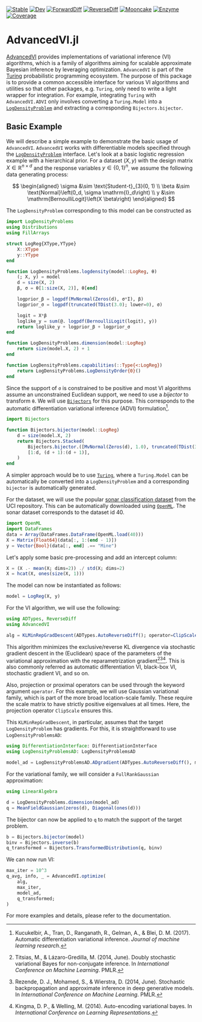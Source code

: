 [![Stable](https://img.shields.io/badge/docs-stable-blue.svg)](https://turinglang.org/AdvancedVI.jl/stable/)
[![Dev](https://img.shields.io/badge/docs-dev-blue.svg)](https://turinglang.org/AdvancedVI.jl/dev/)
[![ForwardDiff](https://github.com/TuringLang/AdvancedVI.jl/actions/workflows/ForwardDiff.yml/badge.svg?branch=main)](https://github.com/TuringLang/AdvancedVI.jl/actions/workflows/ForwardDiff.yml?query=branch%3Amain)
[![ReverseDiff](https://github.com/TuringLang/AdvancedVI.jl/actions/workflows/ReverseDiff.yml/badge.svg?branch=main)](https://github.com/TuringLang/AdvancedVI.jl/actions/workflows/ReverseDiff.yml?query=branch%3Amain)
[![Mooncake](https://github.com/TuringLang/AdvancedVI.jl/actions/workflows/Mooncake.yml/badge.svg?branch=main)](https://github.com/TuringLang/AdvancedVI.jl/actions/workflows/Mooncake.yml?query=branch%3Amain)
[![Enzyme](https://github.com/TuringLang/AdvancedVI.jl/actions/workflows/Enzyme.yml/badge.svg?branch=main)](https://github.com/TuringLang/AdvancedVI.jl/actions/workflows/Enzyme.yml?query=branch%3Amain)
[![Coverage](https://codecov.io/gh/TuringLang/AdvancedVI.jl/branch/main/graph/badge.svg)](https://codecov.io/gh/TuringLang/AdvancedVI.jl)

# AdvancedVI.jl

[AdvancedVI](https://github.com/TuringLang/AdvancedVI.jl) provides implementations of variational inference (VI) algorithms, which is a family of algorithms aiming for scalable approximate Bayesian inference by leveraging optimization.
`AdvancedVI` is part of the [Turing](https://turinglang.org/stable/) probabilistic programming ecosystem.
The purpose of this package is to provide a common accessible interface for various VI algorithms and utilities so that other packages, e.g. `Turing`, only need to write a light wrapper for integration.
For example, integrating `Turing` with  `AdvancedVI.ADVI` only involves converting a `Turing.Model` into a [`LogDensityProblem`](https://github.com/tpapp/LogDensityProblems.jl) and extracting a corresponding `Bijectors.bijector`.

## Basic Example

We will describe a simple example to demonstrate the basic usage of `AdvancedVI`.
`AdvancedVI` works with differentiable models specified through the [`LogDensityProblem`](https://github.com/tpapp/LogDensityProblems.jl) interface.
Let's look at a basic logistic regression example with a hierarchical prior.
For a dataset $(X, y)$ with the design matrix $X \in \mathbb{R}^{n \times d}$ and the response variables $y \in \{0, 1\}^n$, we assume the following data generating process:

$$
\begin{aligned}
\sigma &\sim \text{Student-t}_{3}(0, 1) \\
\beta &\sim \text{Normal}\left(0_d, \sigma \mathrm{I}_d\right) \\
y &\sim \mathrm{BernoulliLogit}\left(X \beta\right)
\end{aligned}
$$

The `LogDensityProblem` corresponding to this model can be constructed as

```julia
import LogDensityProblems
using Distributions
using FillArrays

struct LogReg{XType,YType}
    X::XType
    y::YType
end

function LogDensityProblems.logdensity(model::LogReg, θ)
    (; X, y) = model
    d = size(X, 2)
    β, σ = θ[1:size(X, 2)], θ[end]

    logprior_β = logpdf(MvNormal(Zeros(d), σ*I), β)
    logprior_σ = logpdf(truncated(TDist(3.0); lower=0), σ)

    logit = X*β
    loglike_y = sum(@. logpdf(BernoulliLogit(logit), y))
    return loglike_y + logprior_β + logprior_σ
end

function LogDensityProblems.dimension(model::LogReg)
    return size(model.X, 2) + 1
end

function LogDensityProblems.capabilities(::Type{<:LogReg})
    return LogDensityProblems.LogDensityOrder{0}()
end
```

Since the support of `σ` is constrained to be positive and most VI algorithms assume an unconstrained Euclidean support, we need to use a *bijector* to transform `θ`. 
We will use [`Bijectors`](https://github.com/TuringLang/Bijectors.jl) for this purpose.
This corresponds to the automatic differentiation variational inference (ADVI) formulation[^KTRGB2017].

```julia
import Bijectors

function Bijectors.bijector(model::LogReg)
    d = size(model.X, 2)
    return Bijectors.Stacked(
        Bijectors.bijector.([MvNormal(Zeros(d), 1.0), truncated(TDist(3.0); lower=0)]),
        [1:d, (d + 1):(d + 1)],
    )
end
```

A simpler approach would be to use [`Turing`](https://github.com/TuringLang/Turing.jl), where a `Turing.Model` can be automatically be converted into a `LogDensityProblem` and a corresponding `bijector` is automatically generated.

For the dataset, we will use the popular [sonar classification dataset](https://archive.ics.uci.edu/dataset/151/connectionist+bench+sonar+mines+vs+rocks) from the UCI repository.
This can be automatically downloaded using [`OpenML`](https://github.com/JuliaAI/OpenML.jl).
The sonar dataset corresponds to the dataset id 40.

```julia
import OpenML
import DataFrames
data = Array(DataFrames.DataFrame(OpenML.load(40)))
X = Matrix{Float64}(data[:, 1:(end - 1)])
y = Vector{Bool}(data[:, end] .== "Mine")
```
Let's apply some basic pre-processing and add an intercept column:
```julia
X = (X .- mean(X; dims=2)) ./ std(X; dims=2)
X = hcat(X, ones(size(X, 1)))
```
The model can now be instantiated as follows:
```julia
model = LogReg(X, y)
```

For the VI algorithm, we will use the following:
```julia
using ADTypes, ReverseDiff
using AdvancedVI

alg = KLMinRepGradDescent(ADTypes.AutoReverseDiff(); operator=ClipScale())
```

This algorithm minimizes the exclusive/reverse KL divergence via stochastic gradient descent in the (Euclidean) space of the parameters of the variational approximation with the reparametrization gradient[^TL2014][^RMW2014][^KW2014].
This is also commonly referred as automatic differentiation VI, black-box VI, stochastic gradient VI, and so on.

Also, projection or proximal operators can be used through the keyword argument `operator`.
For this example, we will use Gaussian variational family, which is part of the more broad location-scale family.
These require the scale matrix to have strictly positive eigenvalues at all times.
Here, the projection operator `ClipScale` ensures this.

This `KLMinRepGradDescent`, in particular, assumes that the target `LogDensityProblem` has gradients.
For this, it is straightforward to use `LogDensityProblemsAD`:

```julia
using DifferentiationInterface: DifferentiationInterface
using LogDensityProblemsAD: LogDensityProblemsAD

model_ad = LogDensityProblemsAD.ADgradient(ADTypes.AutoReverseDiff(), model)
```

For the variational family, we will consider a `FullRankGaussian` approximation:
```julia
using LinearAlgebra

d = LogDensityProblems.dimension(model_ad)
q = MeanFieldGaussian(zeros(d), Diagonal(ones(d)))
```
The bijector can now be applied to `q` to match the support of the target problem.
```julia
b = Bijectors.bijector(model)
binv = Bijectors.inverse(b)
q_transformed = Bijectors.TransformedDistribution(q, binv)
```
We can now run VI:
```julia
max_iter = 10^3
q_avg, info, _ = AdvancedVI.optimize(
    alg,
    max_iter,
    model_ad,
    q_transformed;
)
```

For more examples and details, please refer to the documentation.

[^TL2014]: Titsias, M., & Lázaro-Gredilla, M. (2014, June). Doubly stochastic variational Bayes for non-conjugate inference. In *International Conference on Machine Learning*. PMLR.
[^RMW2014]: Rezende, D. J., Mohamed, S., & Wierstra, D. (2014, June). Stochastic backpropagation and approximate inference in deep generative models. In *International Conference on Machine Learning*. PMLR.
[^KW2014]: Kingma, D. P., & Welling, M. (2014). Auto-encoding variational bayes. In *International Conference on Learning Representations*.
[^KTRGB2017]: Kucukelbir, A., Tran, D., Ranganath, R., Gelman, A., & Blei, D. M. (2017). Automatic differentiation variational inference. *Journal of machine learning research*.
